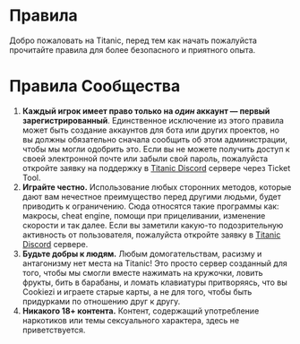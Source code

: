 # Правила

Добро пожаловать на Titanic, перед тем как начать пожалуйста прочитайте правила для более безопасного и приятного опыта.

# Правила Сообщества

1. **Каждый игрок имеет право только на *один* аккаунт — первый зарегистрированный**. Единственное исключение из этого правила может быть создание аккаунтов для бота или других проектов, но вы должны обязательно сначала сообщить об этом администрации, чтобы мы могли одобрить это. Если вы не можете получить доступ к своей электронной почте или забыли свой пароль, пожалуйста откройте заявку на поддержку в [Titanic Discord](https://discord.gg/qryYG2C5nc) сервере через Ticket Tool.
2. **Играйте честно.** Использование любых сторонних методов, которые дают вам нечестное преимущество перед другими людьми, будет приводить к ограничению. Сюда относятся такие программы как: макросы, cheat engine, помощи при прицеливании, изменение скорости и так далее. Если вы заметили какую-то подозрительную активность от пользователя, пожалуйста откройте заявку в [Titanic Discord](https://discord.gg/qryYG2C5nc) сервере.
3. **Будьте добры к людям.** Любым домогательствам, расизму и антагонизму нет места на Titanic! Это просто сервер созданный для того, чтобы мы смогли вместе нажимать на кружочки, ловить фрукты, бить в барабаны, и ломать клавиатуры притворяясь, что вы Cookiezi и играете старые карты, а не для того, чтобы быть придурками по отношению друг к другу.
4. **Никакого 18+ контента.** Контент, содержащий употребление наркотиков или темы сексуального характера, здесь не приветствуется.
